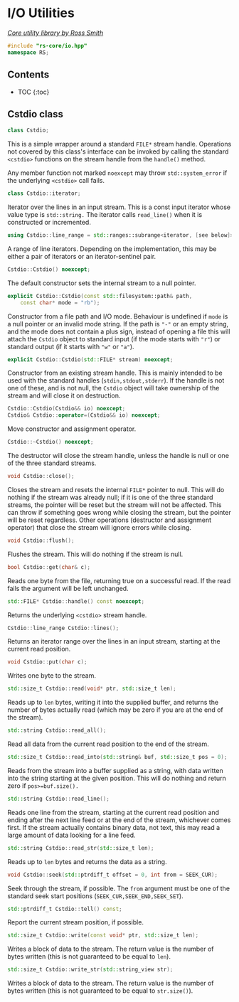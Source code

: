 # I/O Utilities

_[Core utility library by Ross Smith](index.html)_

```c++
#include "rs-core/io.hpp"
namespace RS;
```

## Contents

* TOC
{:toc}

## Cstdio class

```c++
class Cstdio;
```

This is a simple wrapper around a standard `FILE*` stream handle. Operations
not covered by this class's interface can be invoked by calling the standard
`<cstdio>` functions on the stream handle from the `handle()` method.

Any member function not marked `noexcept` may throw `std::system_error` if the
underlying `<cstdio>` call fails.

```c++
class Cstdio::iterator;
```

Iterator over the lines in an input stream. This is a const input iterator
whose value type is `std::string.` The iterator calls `read_line()` when it
is constructed or incremented.

```c++
using Cstdio::line_range = std::ranges::subrange<iterator, [see below]>;
```

A range of line iterators. Depending on the implementation, this may be either
a pair of iterators or an iterator-sentinel pair.

```c++
Cstdio::Cstdio() noexcept;
```

The default constructor sets the internal stream to a null pointer.

```c++
explicit Cstdio::Cstdio(const std::filesystem::path& path,
    const char* mode = "rb");
```

Constructor from a file path and I/O mode. Behaviour is undefined if `mode` is
a null pointer or an invalid mode string. If the path is `"-"` or an empty
string, and the mode does not contain a plus sign, instead of opening a file
this will attach the `Cstdio` object to standard input (if the mode starts
with `"r"`) or standard output (if it starts with `"w"` or `"a"`).

```c++
explicit Cstdio::Cstdio(std::FILE* stream) noexcept;
```

Constructor from an existing stream handle. This is mainly intended to be used
with the standard handles (`stdin,stdout,stderr`). If the handle is not one
of these, and is not null, the `Cstdio` object will take ownership of the
stream and will close it on destruction.

```c++
Cstdio::Cstdio(Cstdio&& io) noexcept;
Cstdio& Cstdio::operator=(Cstdio&& io) noexcept;
```

Move constructor and assignment operator.

```c++
Cstdio::~Cstdio() noexcept;
```

The destructor will close the stream handle, unless the handle is null or one
of the three standard streams.

```c++
void Cstdio::close();
```

Closes the stream and resets the internal `FILE*` pointer to null. This will
do nothing if the stream was already null; if it is one of the three standard
streams, the pointer will be reset but the stream will not be affected. This
can throw if something goes wrong while closing the stream, but the pointer
will be reset regardless. Other operations (destructor and assignment
operator) that close the stream will ignore errors while closing.

```c++
void Cstdio::flush();
```

Flushes the stream. This will do nothing if the stream is null.

```c++
bool Cstdio::get(char& c);
```

Reads one byte from the file, returning true on a successful read. If the read
fails the argument will be left unchanged.

```c++
std::FILE* Cstdio::handle() const noexcept;
```

Returns the underlying `<cstdio>` stream handle.

```c++
Cstdio::line_range Cstdio::lines();
```

Returns an iterator range over the lines in an input stream, starting at the
current read position.

```c++
void Cstdio::put(char c);
```

Writes one byte to the stream.

```c++
std::size_t Cstdio::read(void* ptr, std::size_t len);
```

Reads up to `len` bytes, writing it into the supplied buffer, and returns the
number of bytes actually read (which may be zero if you are at the end of the
stream).

```c++
std::string Cstdio::read_all();
```

Read all data from the current read position to the end of the stream.

```c++
std::size_t Cstdio::read_into(std::string& buf, std::size_t pos = 0);
```

Reads from the stream into a buffer supplied as a string, with data written
into the string starting at the given position. This will do nothing and
return zero if `pos>=buf.size().`

```c++
std::string Cstdio::read_line();
```

Reads one line from the stream, starting at the current read position and
ending after the next line feed or at the end of the stream, whichever comes
first. If the stream actually contains binary data, not text, this may read a
large amount of data looking for a line feed.

```c++
std::string Cstdio::read_str(std::size_t len);
```

Reads up to `len` bytes and returns the data as a string.

```c++
void Cstdio::seek(std::ptrdiff_t offset = 0, int from = SEEK_CUR);
```

Seek through the stream, if possible. The `from` argument must be one of the
standard seek start positions (`SEEK_CUR,SEEK_END,SEEK_SET`).

```c++
std::ptrdiff_t Cstdio::tell() const;
```

Report the current stream position, if possible.

```c++
std::size_t Cstdio::write(const void* ptr, std::size_t len);
```

Writes a block of data to the stream. The return value is the number of bytes
written (this is not guaranteed to be equal to `len`).

```c++
std::size_t Cstdio::write_str(std::string_view str);
```

Writes a block of data to the stream. The return value is the number of bytes
written (this is not guaranteed to be equal to `str.size()`).
